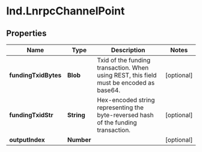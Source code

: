 # lnd.LnrpcChannelPoint

## Properties

Name | Type | Description | Notes
------------ | ------------- | ------------- | -------------
**fundingTxidBytes** | **Blob** | Txid of the funding transaction. When using REST, this field must be encoded as base64. | [optional] 
**fundingTxidStr** | **String** | Hex-encoded string representing the byte-reversed hash of the funding transaction. | [optional] 
**outputIndex** | **Number** |  | [optional] 


